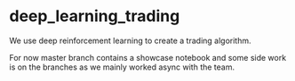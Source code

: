 # deep_learning_trading
We use deep reinforcement learning to create a trading algorithm.

For now master branch contains a showcase notebook and some side work is on the branches as we mainly worked async with the team.
